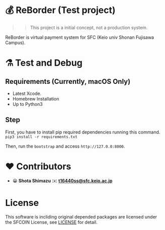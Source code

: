 # 💰  ReBorder (Test project)

>> This project is a initial concept, not a production system.

ReBorder is virtual payment system for SFC (Keio univ Shonan Fujisawa Campus).

# ⚗️  Test and Debug

## Requirements (Currently, macOS Only)

- Latest Xcode.
- Homebrew Installation
- Up to Python3

## Step

First, you have to install pip required dependencies running this command.
`pip3 install -r requirements.txt`


Then, run the `bootstrap` and access `http://127.0.0:8000`.

# ❤️  Contributors

- 😀 **Shota Shimazu** ✉️ **t16440ss@sfc.keio.ac.jp**

# License
This software is incliding original depended packages are licensed under the SFCOIN License, see [LICENSE](LICENSE) for detail.
